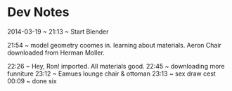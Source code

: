 Dev Notes
=========


2014-03-19 ~ 
21:13  ~ Start Blender


21:54 ~  model geometry coomes in. learning about materials.
Aeron Chair downloaded from Herman Moller.

22:26 ~  Hey, Ron! imported. All materials good.
22:45 ~  downloading more funniture
23:12 ~  Eamues lounge chair & ottoman
23:13 ~ sex draw cest
00:09 ~  done six
